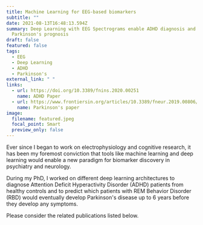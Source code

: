 ```yaml
---
title: Machine Learning for EEG-based biomarkers
subtitle: ""
date: 2021-08-13T16:48:13.594Z
summary: Deep Learning with EEG Spectrograms enable ADHD diagnosis and
  Parkinson's prognosis
draft: false
featured: false
tags:
  - EEG
  - Deep Learning
  - ADHD
  - Parkinson's
external_link: " "
links:
  - url: https://doi.org/10.3389/fnins.2020.00251
    name: ADHD Paper
  - url: https://www.frontiersin.org/articles/10.3389/fneur.2019.00806/full
    name: Parkinson's paper
image:
  filename: featured.jpeg
  focal_point: Smart
  preview_only: false
---
```

Ever since I began to work on electrophysiology and cognitive research, it has been my foremost conviction that tools like machine learning and deep learning would enable a new paradigm for biomarker discovery in psychiatry and neurology.

During my PhD, I worked on different deep learning architectures to diagnose Attention Deficit Hyperactivity Disorder (ADHD) patients from healthy controls and to predict which patients with REM Behavior Disorder (RBD) would eventually develop Parkinson's disease up to 6 years before they develop any symptoms.

Please consider the related publications listed below.
